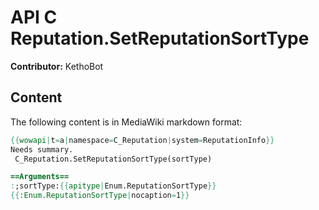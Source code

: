 # API C Reputation.SetReputationSortType

**Contributor:** KethoBot

## Content

The following content is in MediaWiki markdown format:

```mediawiki
{{wowapi|t=a|namespace=C_Reputation|system=ReputationInfo}}
Needs summary.
 C_Reputation.SetReputationSortType(sortType)

==Arguments==
:;sortType:{{apitype|Enum.ReputationSortType}}
{{:Enum.ReputationSortType|nocaption=1}}
```